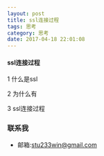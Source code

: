 ```yaml
---
layout: post
title: ssl连接过程
tags: 思考
category: 思考
date: 2017-04-18 22:01:08
---
```


####  ssl连接过程

1 什么是ssl

2 为什么有

3 ssl连接过程




### 联系我

- 邮箱:stu233win@gmail.com
